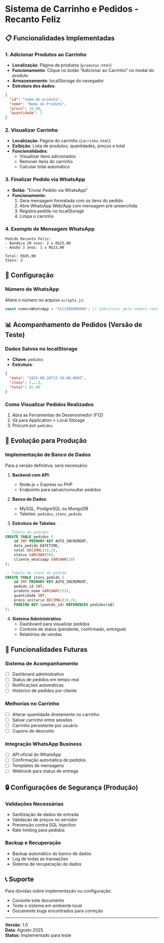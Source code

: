 # Sistema de Carrinho e Pedidos - Recanto Feliz

## 📋 Funcionalidades Implementadas

### 1. Adicionar Produtos ao Carrinho
- **Localização**: Página de produtos (`produtos.html`)
- **Funcionamento**: Clique no botão "Adicionar ao Carrinho" no modal do produto
- **Armazenamento**: localStorage do navegador
- **Estrutura dos dados**:
```json
{
  "id": "nome-do-produto",
  "nome": "Nome do Produto",
  "preco": 25.00,
  "quantidade": 2
}
```

### 2. Visualizar Carrinho
- **Localização**: Página do carrinho (`carrinho.html`)
- **Exibição**: Lista de produtos, quantidades, preços e total
- **Funcionalidades**:
  - Visualizar itens adicionados
  - Remover itens do carrinho
  - Calcular total automático

### 3. Finalizar Pedido via WhatsApp
- **Botão**: "Enviar Pedido via WhatsApp"
- **Funcionamento**:
  1. Gera mensagem formatada com os itens do pedido
  2. Abre WhatsApp Web/App com mensagem pré-preenchida
  3. Registra pedido no localStorage
  4. Limpa o carrinho

### 4. Exemplo de Mensagem WhatsApp
```
Pedido Recanto Feliz:
- Bandeja 20 ovos: 2 x R$25,00
- Adubo 3 anos: 1 x R$15,00

Total: R$65,00
Itens: 3
```

## 🔧 Configuração

### Número do WhatsApp
Altere o número no arquivo `scripts.js`:
```javascript
const numeroWhatsApp = '5511999999999'; // Substituir pelo número real
```

## 📊 Acompanhamento de Pedidos (Versão de Teste)

### Dados Salvos no localStorage
- **Chave**: `pedidos`
- **Estrutura**:
```json
{
  "data": "2025-08-20T15:30:00.000Z",
  "itens": [...],
  "total": 65.00
}
```

### Como Visualizar Pedidos Realizados
1. Abra as Ferramentas de Desenvolvedor (F12)
2. Vá para Application > Local Storage
3. Procure por `pedidos`

## 🚀 Evolução para Produção

### Implementação de Banco de Dados
Para a versão definitiva, será necessário:

1. **Backend com API**:
   - Node.js + Express ou PHP
   - Endpoints para salvar/consultar pedidos

2. **Banco de Dados**:
   - MySQL, PostgreSQL ou MongoDB
   - Tabelas: `pedidos`, `itens_pedido`

3. **Estrutura de Tabelas**:
```sql
-- Tabela de pedidos
CREATE TABLE pedidos (
    id INT PRIMARY KEY AUTO_INCREMENT,
    data_pedido DATETIME,
    total DECIMAL(10,2),
    status VARCHAR(50),
    cliente_whatsapp VARCHAR(20)
);

-- Tabela de itens do pedido
CREATE TABLE itens_pedido (
    id INT PRIMARY KEY AUTO_INCREMENT,
    pedido_id INT,
    produto_nome VARCHAR(255),
    quantidade INT,
    preco_unitario DECIMAL(10,2),
    FOREIGN KEY (pedido_id) REFERENCES pedidos(id)
);
```

4. **Sistema Administrativo**:
   - Dashboard para visualizar pedidos
   - Controle de status (pendente, confirmado, entregue)
   - Relatórios de vendas

## 📱 Funcionalidades Futuras

### Sistema de Acompanhamento
- [ ] Dashboard administrativo
- [ ] Status de pedidos em tempo real
- [ ] Notificações automáticas
- [ ] Histórico de pedidos por cliente

### Melhorias no Carrinho
- [ ] Alterar quantidade diretamente no carrinho
- [ ] Salvar carrinho entre sessões
- [ ] Carrinho persistente por usuário
- [ ] Cupons de desconto

### Integração WhatsApp Business
- [ ] API oficial do WhatsApp
- [ ] Confirmação automática de pedidos
- [ ] Templates de mensagens
- [ ] Webhook para status de entrega

## 🔒 Configurações de Segurança (Produção)

### Validações Necessárias
- Sanitização de dados de entrada
- Validação de preços no servidor
- Prevenção contra SQL Injection
- Rate limiting para pedidos

### Backup e Recuperação
- Backup automático do banco de dados
- Log de todas as transações
- Sistema de recuperação de dados

## 📞 Suporte

Para dúvidas sobre implementação ou configuração:
- Consulte este documento
- Teste o sistema em ambiente local
- Documente bugs encontrados para correção

---

**Versão**: 1.0  
**Data**: Agosto 2025  
**Status**: Implementado para teste
